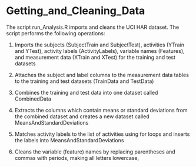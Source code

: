 # Getting_and_Cleaning_Data

The script run_Analysis.R imports and cleans the UCI HAR dataset.
The script performs the following operations:

1) Imports the subjects (SubjectTrain and SubjectTest), activities (YTrain and YTest), activity labels (ActivityLabels), variable names (Features), and measurement data (XTrain and XTest) for the training and test datasets

2) Attaches the subject and label columns to the measurement data tables to the training and test datasets (TrainData and TestData)

3) Combines the training and test data into one dataset called CombinedData

4) Extracts the columns which contain means or standard deviations from the combined dataset and creates a new dataset called MeansAndStandardDeviations

5) Matches activity labels to the list of activities using for loops and inserts the labels into MeansAndStandardDeviations

6) Cleans the variable (feature) names by replacing parentheses and commas with periods, making all letters lowercase,  

